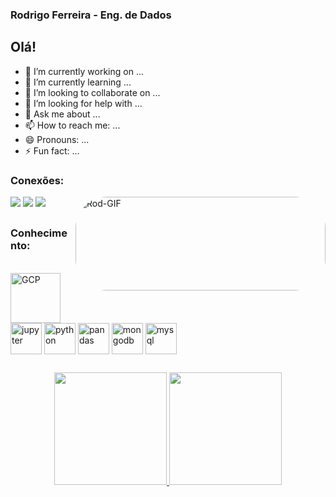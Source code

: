 ### Rodrigo Ferreira - Eng. de Dados

## Olá!

- 🔭 I’m currently working on ...
- 🌱 I’m currently learning ...
- 👯 I’m looking to collaborate on ...
- 🤔 I’m looking for help with ...
- 💬 Ask me about ...
- 📫 How to reach me: ...
- 😄 Pronouns: ...
- ⚡ Fun fact: ...

### Conexões:

<div>
  <a href="https://www.linkedin.com/in/rodrigo-fs/" target="_blank"><img src="https://img.shields.io/badge/LinkedIn-0077B5?style=for-the-badge&logo=linkedin&logoColor=white" target="_blank"></a>
  <a href="mailto:rodrigofsilva.12@gmail.com" target="_blank"><img src="https://img.shields.io/badge/Gmail-D14836?style=for-the-badge&logo=gmail&logoColor=white"
target="_blank"></a>
  <a href="https://www.instagram.com/_rodrigo.ferreira22_/" target="_blank"><img src="https://img.shields.io/badge/Instagram-E4405F?style=for-the-badge&logo=instagram&logoColor=white" target="_blank"></a>
  <img align="right" alt="Rod-GIF" width="400px" height="150" style="border-radius:50px;" src="https://media.giphy.com/media/QpVUMRUJGokfqXyfa1/giphy.gif">
</div>

## 

### Conhecimento:

<div style="display: inline_block"><br>
  <img align="center" alt="GCP" width="80px" src="https://cdn.jsdelivr.net/gh/devicons/devicon/icons/googlecloud/googlecloud-original-wordmark.svg">
  <img align="center" alt="jupyter" width="50px" src="https://cdn.jsdelivr.net/gh/devicons/devicon/icons/jupyter/jupyter-original-wordmark.svg">
  <img align="center" alt="python" width="50px" src="https://cdn.jsdelivr.net/gh/devicons/devicon/icons/python/python-original-wordmark.svg">
  <img align="center" alt="pandas" width="50px" src="https://cdn.jsdelivr.net/gh/devicons/devicon/icons/pandas/pandas-original-wordmark.svg">
  <img align="center" alt="mongodb" width="50px" src="https://cdn.jsdelivr.net/gh/devicons/devicon/icons/mongodb/mongodb-original-wordmark.svg">
  <img align="center" alt="mysql" width="50px" src="https://cdn.jsdelivr.net/gh/devicons/devicon/icons/mysql/mysql-original-wordmark.svg">
</div>

##

<div align="center">
  <a href="https://github.com/RodFS">
  <img height="180em" src="https://github-readme-stats.vercel.app/api?username=RodFS&show_icons=true&theme=github_dark&include_all_commits=true&count_private=true"/>
  <img height="180em" src="https://github-readme-stats.vercel.app/api/top-langs/?username=RodFS&layout=compact&langs_count=7&theme=github_dark"/>
</div>
